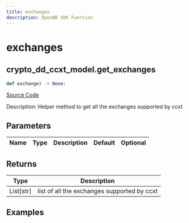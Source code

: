```yaml
---
title: exchanges
description: OpenBB SDK Function
---
```

# exchanges

## crypto_dd_ccxt_model.get_exchanges

```python
def exchange) -> None:
```
[Source Code](https://github.com/OpenBB-finance/OpenBBTerminal/tree/main/openbb_terminal/cryptocurrency/due_diligence/ccxt_model.py#L10)

Description: Helper method to get all the exchanges supported by ccxt

## Parameters

| Name | Type | Description | Default | Optional |
| ---- | ---- | ----------- | ------- | -------- |

## Returns

| Type | Description |
| ---- | ----------- |
| List[str] | list of all the exchanges supported by ccxt |

## Examples

